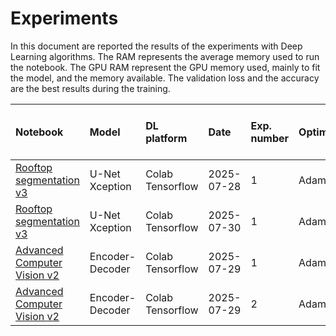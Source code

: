 Experiments
===========
In this document are reported the results of the experiments with Deep Learning algorithms. The RAM represents the average memory used to run the notebook. The GPU RAM represent the GPU memory used, mainly to fit the model, and the memory available. The validation loss and the accuracy are the best results during the training.

| Notebook | Model | DL platform | Date | Exp. number | Optimizer | Batch size | Num. epochs | Time per epoch (s)| Augmentation (% data increase)| Best validation loss | Best accuracy | RAM (GB) | GPU type | RAM GPU |  
|:--------|:--------|:------|:---------|:---------|:---------|:---------|:---------|:---------|:---------|:---------|:---------|:---------|:---------|:---------|
| [Rooftop segmentation v3](rooftops_segmentation_v3.ipynb) | U-Net Xception | Colab Tensorflow | 2025-07-28| 1 | Adam | 64 | 40 | 80 | No | 0.2718 | 0.9178 | 9.5 | Nvidia T4 | 13.7 / 15.0 |
| [Rooftop segmentation v3](rooftops_segmentation_v3.ipynb) | U-Net Xception | Colab Tensorflow | 2025-07-30| 1 | Adam | 64 | 40 | 80 | Yes (500%) | 0.3736 | 0.9216 | 4.4 | Nvidia L4 | 3.2 / 22.5 |
| [Advanced Computer Vision v2](advanced_computer_vision_v2.ipynb) | Encoder-Decoder | Colab Tensorflow | 2025-07-29| 1 | Adam | 64 | 40 | 80 | No | 0.3712 | 0.8599 | 9.5 | Nvidia T4 | 13.7 / 15.0 | 
| [Advanced Computer Vision v2](advanced_computer_vision_v2.ipynb) | Encoder-Decoder | Colab Tensorflow | 2025-07-29| 2 | Adam | 64 | 40 | 6 | Yes (400%) | 0.3916 | 0.8508 | 10.8 | Nvidia A100 | 16.50 / 40.0 | 

